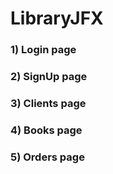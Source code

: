 # LibraryJFX

### 1) Login page

### 2) SignUp page

### 3) Clients page

### 4) Books page

### 5) Orders page
